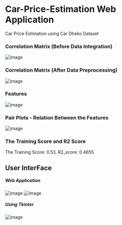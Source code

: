 # Car-Price-Estimation Web Application
Car Price Estimation using Car Dheko Dataset
### Correlation Matrix (Before Data Integration)
![image](https://user-images.githubusercontent.com/91404171/159440115-cb204edf-1bd2-489a-9cfa-0e779d9d8e94.png)
### Correlation Matrix (After Data Preprocessing)
![image](https://user-images.githubusercontent.com/91404171/159444220-4fc8bbd9-125b-4ce9-8d2d-a8446c95ca63.png)
### Features
![image](https://user-images.githubusercontent.com/91404171/159449315-ebe9ccf7-c982-45ac-82ae-60352ee47de0.png)
### Pair Plots - Relation Between the Features
![image](https://user-images.githubusercontent.com/91404171/159440274-fec4bf83-28e8-4915-a162-2ca17ee6daaa.png)
### The Training Score and R2 Score
The Training Score: 0.53,
R2_score: 0.4655
## User InterFace
##### Web Application
![image](https://user-images.githubusercontent.com/91404171/159473024-e47f36a9-6255-4e59-8c20-a6b7ff426bd6.png)
![image](https://user-images.githubusercontent.com/91404171/159473108-282e63b4-b306-4e91-b396-ebe3e12bbd05.png)

##### Using Tkinter
![image](https://user-images.githubusercontent.com/91404171/159472693-2ecb607a-2b64-4fe9-8618-739124b21aff.png)

